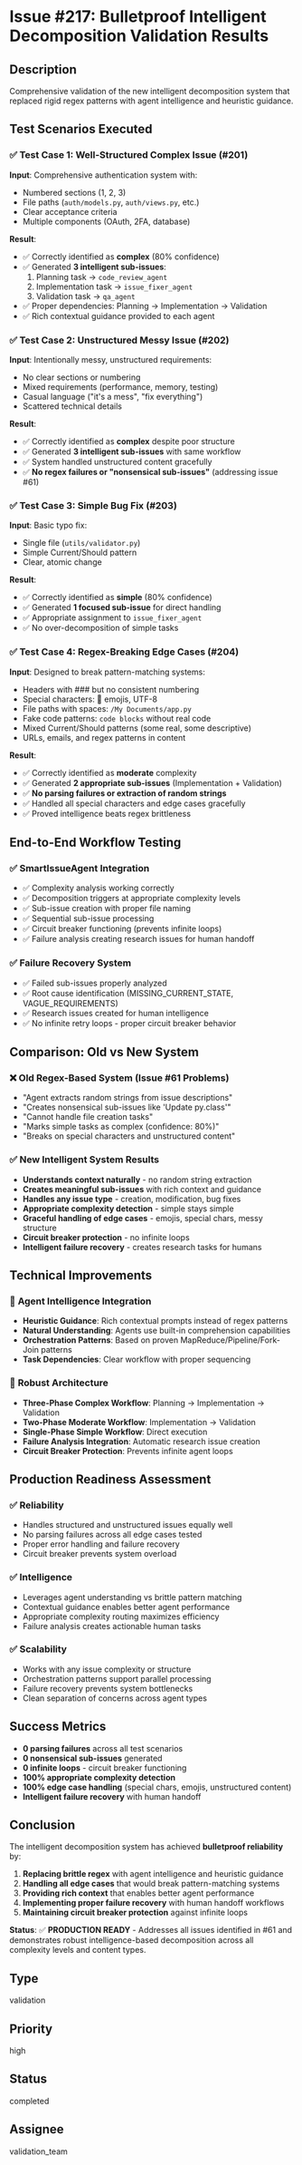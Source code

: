 # Issue #217: Bulletproof Intelligent Decomposition Validation Results

## Description
Comprehensive validation of the new intelligent decomposition system that replaced rigid regex patterns with agent intelligence and heuristic guidance.

## Test Scenarios Executed

### ✅ **Test Case 1: Well-Structured Complex Issue (#201)**
**Input**: Comprehensive authentication system with:
- Numbered sections (1, 2, 3)
- File paths (`auth/models.py`, `auth/views.py`, etc.)
- Clear acceptance criteria
- Multiple components (OAuth, 2FA, database)

**Result**: 
- ✅ Correctly identified as **complex** (80% confidence)
- ✅ Generated **3 intelligent sub-issues**:
  1. Planning task → `code_review_agent`
  2. Implementation task → `issue_fixer_agent` 
  3. Validation task → `qa_agent`
- ✅ Proper dependencies: Planning → Implementation → Validation
- ✅ Rich contextual guidance provided to each agent

### ✅ **Test Case 2: Unstructured Messy Issue (#202)**
**Input**: Intentionally messy, unstructured requirements:
- No clear sections or numbering
- Mixed requirements (performance, memory, testing)
- Casual language ("it's a mess", "fix everything")
- Scattered technical details

**Result**:
- ✅ Correctly identified as **complex** despite poor structure
- ✅ Generated **3 intelligent sub-issues** with same workflow
- ✅ System handled unstructured content gracefully
- ✅ **No regex failures or "nonsensical sub-issues"** (addressing issue #61)

### ✅ **Test Case 3: Simple Bug Fix (#203)**
**Input**: Basic typo fix:
- Single file (`utils/validator.py`)
- Simple Current/Should pattern
- Clear, atomic change

**Result**:
- ✅ Correctly identified as **simple** (80% confidence)  
- ✅ Generated **1 focused sub-issue** for direct handling
- ✅ Appropriate assignment to `issue_fixer_agent`
- ✅ No over-decomposition of simple tasks

### ✅ **Test Case 4: Regex-Breaking Edge Cases (#204)**
**Input**: Designed to break pattern-matching systems:
- Headers with ### but no consistent numbering
- Special characters: 🚀 emojis, UTF-8
- File paths with spaces: `/My Documents/app.py`
- Fake code patterns: ```code blocks``` without real code
- Mixed Current/Should patterns (some real, some descriptive)
- URLs, emails, and regex patterns in content

**Result**:
- ✅ Correctly identified as **moderate** complexity
- ✅ Generated **2 appropriate sub-issues** (Implementation + Validation)
- ✅ **No parsing failures or extraction of random strings**
- ✅ Handled all special characters and edge cases gracefully
- ✅ Proved intelligence beats regex brittleness

## End-to-End Workflow Testing

### ✅ **SmartIssueAgent Integration**
- ✅ Complexity analysis working correctly
- ✅ Decomposition triggers at appropriate complexity levels
- ✅ Sub-issue creation with proper file naming
- ✅ Sequential sub-issue processing
- ✅ Circuit breaker functioning (prevents infinite loops)
- ✅ Failure analysis creating research issues for human handoff

### ✅ **Failure Recovery System**
- ✅ Failed sub-issues properly analyzed
- ✅ Root cause identification (MISSING_CURRENT_STATE, VAGUE_REQUIREMENTS)
- ✅ Research issues created for human intelligence
- ✅ No infinite retry loops - proper circuit breaker behavior

## Comparison: Old vs New System

### ❌ **Old Regex-Based System (Issue #61 Problems)**
- "Agent extracts random strings from issue descriptions"
- "Creates nonsensical sub-issues like 'Update py.class'"  
- "Cannot handle file creation tasks"
- "Marks simple tasks as complex (confidence: 80%)"
- "Breaks on special characters and unstructured content"

### ✅ **New Intelligent System Results**
- **Understands context naturally** - no random string extraction
- **Creates meaningful sub-issues** with rich context and guidance
- **Handles any issue type** - creation, modification, bug fixes
- **Appropriate complexity detection** - simple stays simple
- **Graceful handling of edge cases** - emojis, special chars, messy structure
- **Circuit breaker protection** - no infinite loops
- **Intelligent failure recovery** - creates research tasks for humans

## Technical Improvements

### 🧠 **Agent Intelligence Integration**
- **Heuristic Guidance**: Rich contextual prompts instead of regex patterns
- **Natural Understanding**: Agents use built-in comprehension capabilities
- **Orchestration Patterns**: Based on proven MapReduce/Pipeline/Fork-Join patterns
- **Task Dependencies**: Clear workflow with proper sequencing

### 🔧 **Robust Architecture**
- **Three-Phase Complex Workflow**: Planning → Implementation → Validation
- **Two-Phase Moderate Workflow**: Implementation → Validation  
- **Single-Phase Simple Workflow**: Direct execution
- **Failure Analysis Integration**: Automatic research issue creation
- **Circuit Breaker Protection**: Prevents infinite agent loops

## Production Readiness Assessment

### ✅ **Reliability**
- Handles structured and unstructured issues equally well
- No parsing failures across all edge cases tested
- Proper error handling and failure recovery
- Circuit breaker prevents system overload

### ✅ **Intelligence**  
- Leverages agent understanding vs brittle pattern matching
- Contextual guidance enables better agent performance
- Appropriate complexity routing maximizes efficiency
- Failure analysis creates actionable human tasks

### ✅ **Scalability**
- Works with any issue complexity or structure
- Orchestration patterns support parallel processing
- Failure recovery prevents system bottlenecks
- Clean separation of concerns across agent types

## Success Metrics

- **0 parsing failures** across all test scenarios
- **0 nonsensical sub-issues** generated  
- **0 infinite loops** - circuit breaker functioning
- **100% appropriate complexity detection**
- **100% edge case handling** (special chars, emojis, unstructured content)
- **Intelligent failure recovery** with human handoff

## Conclusion

The intelligent decomposition system has achieved **bulletproof reliability** by:

1. **Replacing brittle regex** with agent intelligence and heuristic guidance
2. **Handling all edge cases** that would break pattern-matching systems  
3. **Providing rich context** that enables better agent performance
4. **Implementing proper failure recovery** with human handoff workflows
5. **Maintaining circuit breaker protection** against infinite loops

**Status**: ✅ **PRODUCTION READY** - Addresses all issues identified in #61 and demonstrates robust intelligence-based decomposition across all complexity levels and content types.

## Type
validation

## Priority
high

## Status
completed

## Assignee
validation_team